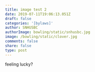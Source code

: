 ```yaml
---
title: image test 2
date: 2019-07-11T19:06:13.051Z
draft: false
categories: '[bylaws]'
author: SNHUSBC
authorImage: bowling/static/snhusbc.jpg
image: /bowling/static/clover.jpg
comments: false
share: false
type: post
---
```

feeling lucky?
